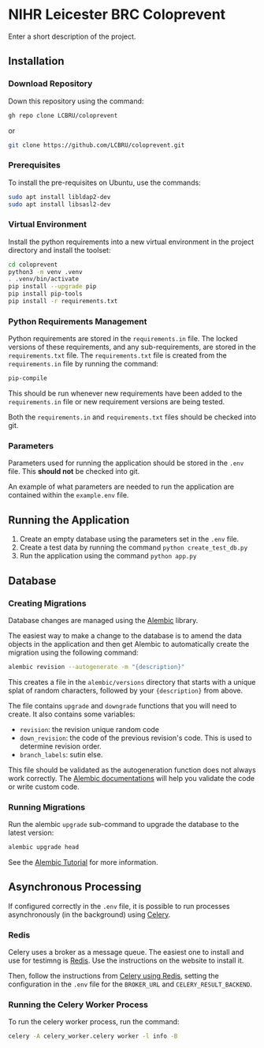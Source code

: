 # NIHR Leicester BRC Coloprevent

Enter a short description of the project.

## Installation
### Download Repository
Down this repository using the command:
```bash
gh repo clone LCBRU/coloprevent
```
or
```bash
git clone https://github.com/LCBRU/coloprevent.git
```
### Prerequisites
To install the pre-requisites on Ubuntu, use the commands:
```bash
sudo apt install libldap2-dev
sudo apt install libsasl2-dev
```
### Virtual Environment
Install the python requirements into a new virtual environment in the project directory and install the toolset:
```bash
cd coloprevent
python3 -m venv .venv
. .venv/bin/activate
pip install --upgrade pip
pip install pip-tools
pip install -r requirements.txt
```
### Python Requirements Management
Python requirements are stored in the `requirements.in` file.  The locked versions of these requirements, and any sub-requirements, are stored in the `requirements.txt` file.  The `requirements.txt` file is created from the `requirements.in` file by running the command:
```bash
pip-compile
```
This should be run whenever new requirements have been added to the `requirements.in` file or new requirement versions are being tested.

Both the `requirements.in` and `requirements.txt` files should be checked into git.
### Parameters
Parameters used for running the application should be stored in the `.env` file.  This **should not** be checked into git.

An example of what parameters are needed to run the application are contained within the `example.env` file.
## Running the Application
1. Create an empty database using the parameters set in the `.env` file.
2. Create a test data by running the command `python create_test_db.py`
3. Run the application using the command `python app.py`
## Database
### Creating Migrations
Database changes are managed using the [Alembic](https://alembic.sqlalchemy.org/en/latest/) library.

The easiest way to make a change to the database is to amend the data objects in the application
and then get Alembic to automatically create the migration using the following command:
```bash
alembic revision --autogenerate -m "{description}"
```
This creates a file in the `alembic/versions` directory that starts with a unique splat of random characters, followed by your `{description}` from above.

The file contains `upgrade` and `downgrade` functions that you will need to create. It also contains some variables:
- `revision`: the revision unique random code
- `down_revision`: the code of the previous revision's code. This is used to determine revision order.
- `branch_labels`: sutin else.

This file should be validated as the autogeneration function does not always work correctly.  The [Alembic documentations](https://alembic.sqlalchemy.org/en/latest/) will help you validate the code or write custom code.
### Running Migrations
Run the alembic `upgrade` sub-command to upgrade the database to the latest version:
```bash
alembic upgrade head
```
See the [Alembic Tutorial](https://alembic.sqlalchemy.org/en/latest/tutorial.html) for more information.
## Asynchronous Processing
If configured correctly in the `.env` file, it is possible to run processes asynchronously (in the background) using [Celery](https://docs.celeryq.dev/en/stable/getting-started/introduction.html).
### Redis
Celery uses a broker as a message queue.  The easiest one to install and use for testimng is [Redis](https://redis.io/).  Use the instructions on the website to install it.

Then, follow the instructions from [Celery using Redis](https://docs.celeryq.dev/en/stable/getting-started/backends-and-brokers/redis.html), setting the configuration in the `.env` file for the `BROKER_URL` and `CELERY_RESULT_BACKEND`.
### Running the Celery Worker Process
To run the celery worker process, run the command:
```bash
celery -A celery_worker.celery worker -l info -B
```
